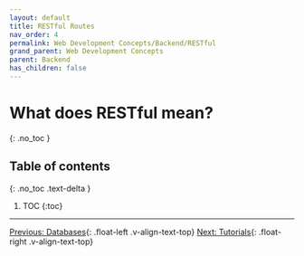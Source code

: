 ```yaml
---
layout: default
title: RESTful Routes
nav_order: 4
permalink: Web Development Concepts/Backend/RESTful
grand_parent: Web Development Concepts
parent: Backend
has_children: false
---
```


# What does RESTful mean?
{: .no_toc }

## Table of contents
{: .no_toc .text-delta }

1. TOC
{:toc}

---

[Previous: Databases](Databases){: .float-left .v-align-text-top}
[Next: Tutorials](../../Tutorials){: .float-right .v-align-text-top}
